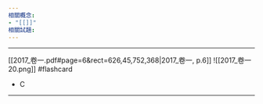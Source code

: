 ```yaml
---
相關概念: 
- "[[]]"
相關試題:
---
```


---
[[2017_卷一.pdf#page=6&rect=626,45,752,368|2017_卷一, p.6]]
 ![[2017_卷一 20.png]] #flashcard 
* C
---
<!--ID: 1730855063012-->
